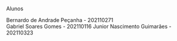 Alunos 

Bernardo de Andrade Peçanha - 202110271  
Gabriel Soares Gomes - 202110116
Junior Nascimento Guimarães - 202110323
